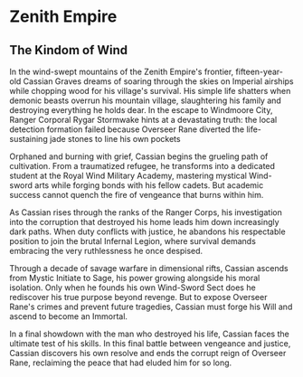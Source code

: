 # Zenith Empire
## The Kindom of Wind

In the wind-swept mountains of the Zenith Empire's frontier, fifteen-year-old Cassian Graves dreams of soaring through the skies on Imperial airships while chopping wood for his village's survival. His simple life shatters when demonic beasts overrun his mountain village, slaughtering his family and destroying everything he holds dear. In the escape to Windmoore City, Ranger Corporal Rygar Stormwake hints at a devastating truth: the local detection formation failed because Overseer Rane diverted the life-sustaining jade stones to line his own pockets 

Orphaned and burning with grief, Cassian begins the grueling path of cultivation. From a traumatized refugee, he transforms into a dedicated student at the Royal Wind Military Academy, mastering mystical Wind-sword arts while forging bonds with his fellow cadets. But academic success cannot quench the fire of vengeance that burns within him.

As Cassian rises through the ranks of the Ranger Corps, his investigation into the corruption that destroyed his home leads him down increasingly dark paths. When duty conflicts with justice, he abandons his respectable position to join the brutal Infernal Legion, where survival demands embracing the very ruthlessness he once despised.

Through a decade of savage warfare in dimensional rifts, Cassian ascends from Mystic Initiate to Sage, his power growing alongside his moral isolation. Only when he founds his own Wind-Sword Sect does he rediscover his true purpose beyond revenge. But to expose Overseer Rane's crimes and prevent future tragedies, Cassian must forge his Will and ascend to become an Immortal.

In a final showdown with the man who destroyed his life, Cassian faces the ultimate test of his skills. In this final battle between vengeance and justice, Cassian discovers his own resolve and ends the corrupt reign of Overseer Rane, reclaiming the peace that had eluded him for so long.